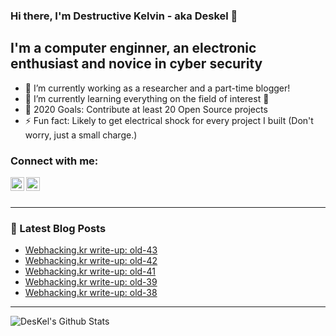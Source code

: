 ### Hi there, I'm Destructive Kelvin - aka **Deskel** 👋

## I'm a computer enginner, an electronic enthusiast and novice in cyber security
- 🔭 I’m currently working as a researcher and a part-time blogger!
- 🌱 I’m currently learning everything on the field of interest 🤣
- 🥅 2020 Goals: Contribute at least 20 Open Source projects
- ⚡ Fun fact: Likely to get electrical shock for every project I built (Don't worry, just a small charge.)

### Connect with me:
[<img align="left" alt="DesKel | Twitter" width="22px" src="https://cdn.jsdelivr.net/npm/simple-icons@v3/icons/twitter.svg" />][twitter]
[<img align="left" alt="DesKel | protonmail" width="22px" src="https://cdn.jsdelivr.net/npm/simple-icons@v3/icons/protonmail.svg" />][protonmail]

<br />
<br />

---

### 📕 Latest Blog Posts
<!-- BLOG-POST-LIST:START -->
- [Webhacking.kr write-up: old-43](https://deskel.github.io/posts/webhackingkr/old-43)
- [Webhacking.kr write-up: old-42](https://deskel.github.io/posts/webhackingkr/old-42)
- [Webhacking.kr write-up: old-41](https://deskel.github.io/posts/webhackingkr/old-41)
- [Webhacking.kr write-up: old-39](https://deskel.github.io/posts/webhackingkr/old-39)
- [Webhacking.kr write-up: old-38](https://deskel.github.io/posts/webhackingkr/old-38)
<!-- BLOG-POST-LIST:END -->

---

<img align="left" alt="DesKel's Github Stats" src="https://github-readme-stats.vercel.app/api?username=DesKel&show_icons=true&hide_border=true&theme=blue-green" />

[twitter]: https://twitter.com/Deskel5
[protonmail]: mailto:Deskel666@protonmail.com
